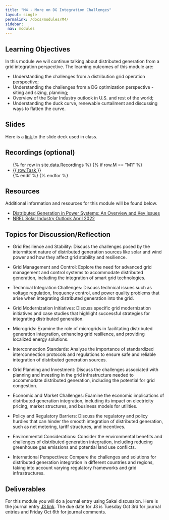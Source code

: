 ```yaml
---
title: "M4 - More on DG Integration Challenges"
layout: single
permalink: /docs/modules/M4/
sidebar:
 nav: modules
---
```


## Learning Objectives

In this module we will continue talking about distributed generation from a grid integration perspective. The learning outcomes of this module are:

* Understanding the challenges from a distribution grid operation perspective;
* Understanding the challenges from a DG optimization perspective - siting and sizing, planning;
* Overview of the Solar Industry outlook in U.S. and rest of the world;
* Understanding the duck curve, renewable curtailment and discussing ways to flatten the curve.

## Slides

Here is a <a href="/docs/modules/PPTS/PSE_M4_F23_DGIntegrationChallenges.pdf" > link </a> to the slide deck used in class.


## Recordings (optional)
  <ul>
  {% for row in site.data.Recordings %}
  {% if row.M == "M1" %}
  <li> <a href="{{ row.link }}" target="_blank">{{ row.Task }}</a></li>
  {% endif %}
  {% endfor %}
  </ul>

## Resources

Additional information and resources for this module will be found below. <br>

* <a href="/docs/modules/readings/M4_DG_Overview_KeyExamples.pdf" > Distributed Generation in Power Systems: An Overview and Key Issues </a>
* <a href="/docs/modules/readings/M4_NREL_Solar_S2023.pdf" > NREL Solar Industry Outlook April 2022 </a>

## Topics for Discussion/Reflection

* Grid Resilience and Stability: Discuss the challenges posed by the intermittent nature of distributed generation sources like solar and wind power and how they affect grid stability and resilience.

* Grid Management and Control: Explore the need for advanced grid management and control systems to accommodate distributed generation, including the integration of smart grid technologies.

* Technical Integration Challenges: Discuss technical issues such as voltage regulation, frequency control, and power quality problems that arise when integrating distributed generation into the grid.

* Grid Modernization Initiatives: Discuss specific grid modernization initiatives and case studies that highlight successful strategies for integrating distributed generation.

* Microgrids: Examine the role of microgrids in facilitating distributed generation integration, enhancing grid resilience, and providing localized energy solutions.

* Interconnection Standards: Analyze the importance of standardized interconnection protocols and regulations to ensure safe and reliable integration of distributed generation sources.

* Grid Planning and Investment: Discuss the challenges associated with planning and investing in the grid infrastructure needed to accommodate distributed generation, including the potential for grid congestion.

* Economic and Market Challenges: Examine the economic implications of distributed generation integration, including its impact on electricity pricing, market structures, and business models for utilities.

* Policy and Regulatory Barriers: Discuss the regulatory and policy hurdles that can hinder the smooth integration of distributed generation, such as net metering, tariff structures, and incentives.

* Environmental Considerations: Consider the environmental benefits and challenges of distributed generation integration, including reducing greenhouse gas emissions and potential land use conflicts.

* International Perspectives: Compare the challenges and solutions for distributed generation integration in different countries and regions, taking into account varying regulatory frameworks and grid infrastructures.

## Deliverables

For this module you will do a journal entry using Sakai discussion. Here is the journal entry [J3 link](). The due date for J3 is Tuesday Oct 3rd for journal entries and Friday Oct 6th for journal comments.
